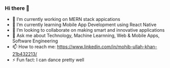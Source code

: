### Hi there 👋

- 🔭 I’m currently working on MERN stack appications
- 🌱 I’m currently learning Mobile App Development using React Native
- 👯 I’m looking to collaborate on making smart and innovative applications
- 💬 Ask me about Technology, Machine Learnning, Web & Mobile Apps, Software Engineering
- 📫 How to reach me: https://www.linkedin.com/in/mohib-ullah-khan-21b432213/
- ⚡ Fun fact: I can dance pretty well
